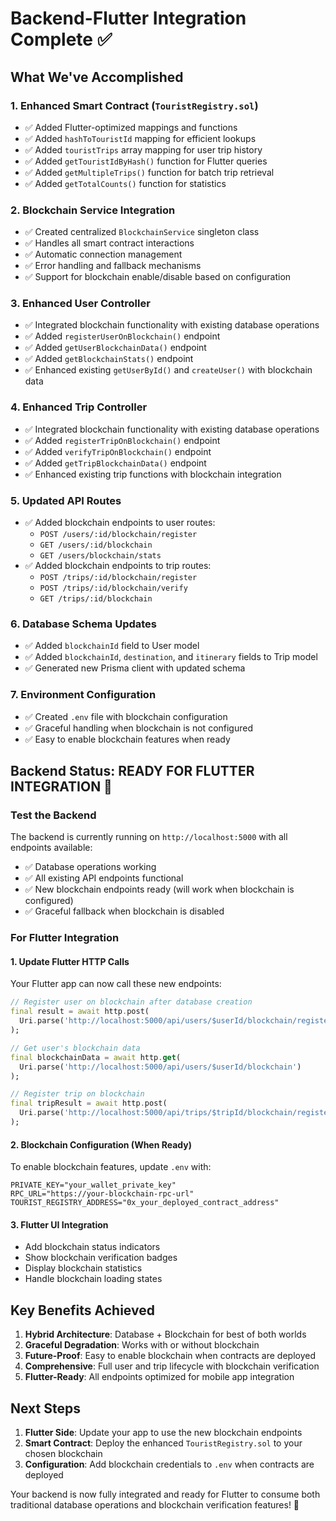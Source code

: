 # Backend-Flutter Integration Complete ✅

## What We've Accomplished

### 1. Enhanced Smart Contract (`TouristRegistry.sol`)
- ✅ Added Flutter-optimized mappings and functions
- ✅ Added `hashToTouristId` mapping for efficient lookups
- ✅ Added `touristTrips` array mapping for user trip history
- ✅ Added `getTouristIdByHash()` function for Flutter queries
- ✅ Added `getMultipleTrips()` function for batch trip retrieval
- ✅ Added `getTotalCounts()` function for statistics

### 2. Blockchain Service Integration
- ✅ Created centralized `BlockchainService` singleton class
- ✅ Handles all smart contract interactions
- ✅ Automatic connection management
- ✅ Error handling and fallback mechanisms
- ✅ Support for blockchain enable/disable based on configuration

### 3. Enhanced User Controller
- ✅ Integrated blockchain functionality with existing database operations
- ✅ Added `registerUserOnBlockchain()` endpoint
- ✅ Added `getUserBlockchainData()` endpoint  
- ✅ Added `getBlockchainStats()` endpoint
- ✅ Enhanced existing `getUserById()` and `createUser()` with blockchain data

### 4. Enhanced Trip Controller
- ✅ Integrated blockchain functionality with existing database operations
- ✅ Added `registerTripOnBlockchain()` endpoint
- ✅ Added `verifyTripOnBlockchain()` endpoint
- ✅ Added `getTripBlockchainData()` endpoint
- ✅ Enhanced existing trip functions with blockchain integration

### 5. Updated API Routes
- ✅ Added blockchain endpoints to user routes:
  - `POST /users/:id/blockchain/register`
  - `GET /users/:id/blockchain`
  - `GET /users/blockchain/stats`
- ✅ Added blockchain endpoints to trip routes:
  - `POST /trips/:id/blockchain/register`
  - `POST /trips/:id/blockchain/verify`
  - `GET /trips/:id/blockchain`

### 6. Database Schema Updates
- ✅ Added `blockchainId` field to User model
- ✅ Added `blockchainId`, `destination`, and `itinerary` fields to Trip model
- ✅ Generated new Prisma client with updated schema

### 7. Environment Configuration
- ✅ Created `.env` file with blockchain configuration
- ✅ Graceful handling when blockchain is not configured
- ✅ Easy to enable blockchain features when ready

## Backend Status: READY FOR FLUTTER INTEGRATION 🚀

### Test the Backend
The backend is currently running on `http://localhost:5000` with all endpoints available:

- ✅ Database operations working
- ✅ All existing API endpoints functional
- ✅ New blockchain endpoints ready (will work when blockchain is configured)
- ✅ Graceful fallback when blockchain is disabled

### For Flutter Integration

#### 1. Update Flutter HTTP Calls
Your Flutter app can now call these new endpoints:

```dart
// Register user on blockchain after database creation
final result = await http.post(
  Uri.parse('http://localhost:5000/api/users/$userId/blockchain/register')
);

// Get user's blockchain data
final blockchainData = await http.get(
  Uri.parse('http://localhost:5000/api/users/$userId/blockchain')
);

// Register trip on blockchain
final tripResult = await http.post(
  Uri.parse('http://localhost:5000/api/trips/$tripId/blockchain/register')
);
```

#### 2. Blockchain Configuration (When Ready)
To enable blockchain features, update `.env` with:
```env
PRIVATE_KEY="your_wallet_private_key"
RPC_URL="https://your-blockchain-rpc-url"
TOURIST_REGISTRY_ADDRESS="0x_your_deployed_contract_address"
```

#### 3. Flutter UI Integration
- Add blockchain status indicators
- Show blockchain verification badges
- Display blockchain statistics
- Handle blockchain loading states

## Key Benefits Achieved

1. **Hybrid Architecture**: Database + Blockchain for best of both worlds
2. **Graceful Degradation**: Works with or without blockchain
3. **Future-Proof**: Easy to enable blockchain when contracts are deployed
4. **Comprehensive**: Full user and trip lifecycle with blockchain verification
5. **Flutter-Ready**: All endpoints optimized for mobile app integration

## Next Steps

1. **Flutter Side**: Update your app to use the new blockchain endpoints
2. **Smart Contract**: Deploy the enhanced `TouristRegistry.sol` to your chosen blockchain
3. **Configuration**: Add blockchain credentials to `.env` when contracts are deployed

Your backend is now fully integrated and ready for Flutter to consume both traditional database operations and blockchain verification features! 🎉
